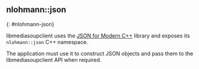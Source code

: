 ## nlohmann::json
{: #nlohmann-json}

<section markdown="1">

libmediasoupclient uses the [JSON for Modern C++](https://github.com/nlohmann/json/) library and exposes its `nlohmann::json` C++ namespace.

<div markdown="1" class="note">
The application must use it to construct JSON objects and pass them to the libmediasoupclient API when required.
</div>

</section>
